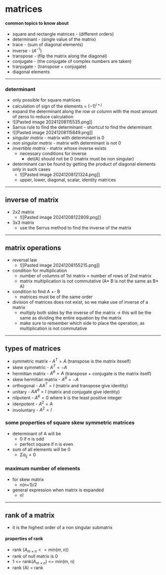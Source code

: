# matrices
#### common topics to know about
- square and rectangle matrices - (different orders)
- determinant - (single value of the matrix)
- trace - (sum of diagonal elements)
- inverse - ($A^{-1}$)
- transpose - (flip the matrix along the diagonal)
- conjugate - (the conjugate of complex numbers are taken)
- tranjugate - (transpose + conjugate)
- diagonal elements 
---
### determinant
- only possible for square matrices
- calculation of sign of the elements = $(-1)^{i+j}$ 
- expand the determinant along the row or column with the most amount of zeros to reduce calculation
- ![[Pasted image 20241208115535.png]]
- Sarrus rule to find the determinant - shortcut to find the determinant
- ![[Pasted image 20241208115849.png]]
- *singular matrix* - matrix with determinant is 0
- *non singular matrix* - matrix with determinant is not 0
- *invertible matrix* - matrix whose inverse exists
	- necessary conditions for inverse
		- det(A) should not be 0 (matrix must be non singular)
- determinant can be found by getting the product of diagonal elements only in such cases
	- ![[Pasted image 20241208121324.png]]
	- upper, lower, diagonal, scalar, identity matrices
---
## inverse of matrix
- 2x2 matrix
	- ![[Pasted image 20241208122809.png]]
- 3x3 matrix
	- use the Serrus method to find the inverse of the matrix
---
## matrix operations
- reversal law
	- ![[Pasted image 20241208155215.png]]
- condition for multiplication
	- number of columns of 1st matrix = number of rows of 2nd matrix
	- matrix multiplication is not commutative (A* B is not the same as B* A)
- condition to find A +- B
	- matrices must be of the same order
- division of matrices does not exist, so we make use of inverse of a matrix
	- multiply both sides by the inverse of the matrix -> this will be the same as dividing the entire equation by the matrix
	- make sure to remember which side to place the operation, as multiplication is not commutative
---
## types of matrices
- symmetric matrix - $A^T=A$ (transpose is the matrix iteself)
- skew symmetric - $A^T=-A$
- hermitian matrix - $A^\theta = A$ (transpose + conjugate is the matrix itself)
- skew hermitian matrix - $A^\theta = - A$
- orthogonal - $AA^T=I$ (matrix and transpose give identity)
- unitary - $AA^\theta = I$ (matrix and conjugate give identity)
- nilpotent - $A^K=0$ where k is the least positive integer
- idenpotent - $A^2 = A$
- involuntary - $A^2 = I$

### some properties of square skew symmetric matrices
- determinant of A will be 
	- 0 if n is odd
	- perfect square if n is even
- sum of all elements will be 0
	- $\Sigma a_{ij} = 0$
### maximum number of elements
- for skew matrix
	- n(n+1)/2
- general expression when matrix is expanded
	- n!

---
## rank of a matrix
- it is the highest order of a non singular submatrix

#### properties of rank
- rank ($A_{m\times n} <= min(m,n)$)
- rank of null matrix is 0
- 1 <= rank($A_{m\times n}$) <= min(m, n)
- rank (A) = rank